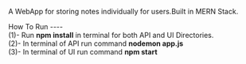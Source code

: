 A WebApp for storing notes individually for users.Built in MERN Stack.<br/>


How To Run ----<br/>
(1)- Run <b>npm install</b> in terminal for both API and UI Directories.<br/>
(2)- In terminal of API run command <b>nodemon app.js</b><br/>
(3)- In terminal of UI run command <b>npm start</b><br/>
